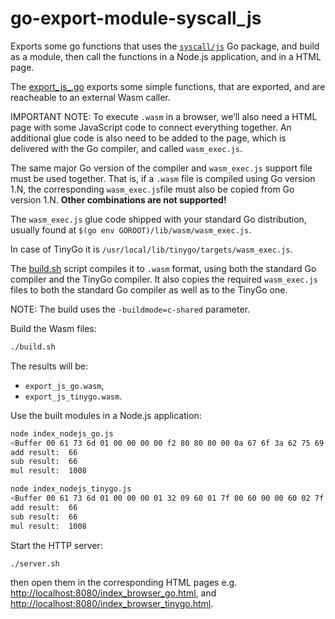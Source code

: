 # go-export-module-syscall_js

Exports some go functions that uses the [`syscall/js`](https://pkg.go.dev/syscall/js) Go package, and build as a module,
then call the functions in a Node.js application, and in a HTML page.

The [export_js_.go](export_js_.go) exports some simple functions, that are exported,
and are reacheable to an external Wasm caller.

IMPORTANT NOTE:
To execute `.wasm` in a browser, we’ll also need a HTML page with some JavaScript code to connect everything together.
An additional glue code is also need to be added to the page, which is delivered with the Go compiler, and called `wasm_exec.js`.

The same major Go version of the compiler and `wasm_exec.js` support file must be used together.
That is, if a `.wasm` file is compiled using Go version 1.N, the corresponding `wasm_exec.js`file
must also be copied from Go version 1.N. __Other combinations are not supported!__

The `wasm_exec.js` glue code shipped with your standard Go distribution,
usually found at `$(go env GOROOT)/lib/wasm/wasm_exec.js`.

In case of TinyGo it is `/usr/local/lib/tinygo/targets/wasm_exec.js`.

The [build.sh](build.sh) script compiles it to `.wasm` format,
using both the standard Go compiler and the TinyGo compiler.
It also copies the required `wasm_exec.js` files to both the standard Go compiler as well as to the TinyGo one.

NOTE: The build uses the `-buildmode=c-shared` parameter.

Build the Wasm files:

```bash
./build.sh
```

The results will be:

- `export_js_go.wasm`,
- `export_js_tinygo.wasm`.

Use the built modules in a Node.js application:

```bash
node index_nodejs_go.js 
<Buffer 00 61 73 6d 01 00 00 00 00 f2 80 80 80 00 0a 67 6f 3a 62 75 69 6c 64 69 64 ff 20 47 6f 20 62 75 69 6c 64 20 49 44 3a 20 22 33 31 6a 72 64 77 79 68 6e ... 1603388 more bytes>
add result:  66
sub result:  66
mul result:  1008

node index_nodejs_tinygo.js 
<Buffer 00 61 73 6d 01 00 00 00 01 32 09 60 01 7f 00 60 00 00 60 02 7f 7f 01 7f 60 04 7f 7f 7f 7f 01 7f 60 02 7f 7f 00 60 00 01 7f 60 01 7f 01 7f 60 03 7f 7f ... 113322 more bytes>
add result:  66
sub result:  66
mul result:  1008
```

Start the HTTP server:

```bash
./server.sh
```

then open them in the corresponding HTML pages
e.g. [http://localhost:8080/index_browser_go.html](http://localhost:8080/index_browser_go.html),
and [http://localhost:8080/index_browser_tinygo.html](http://localhost:8080/index_browser_tinygo.html).
